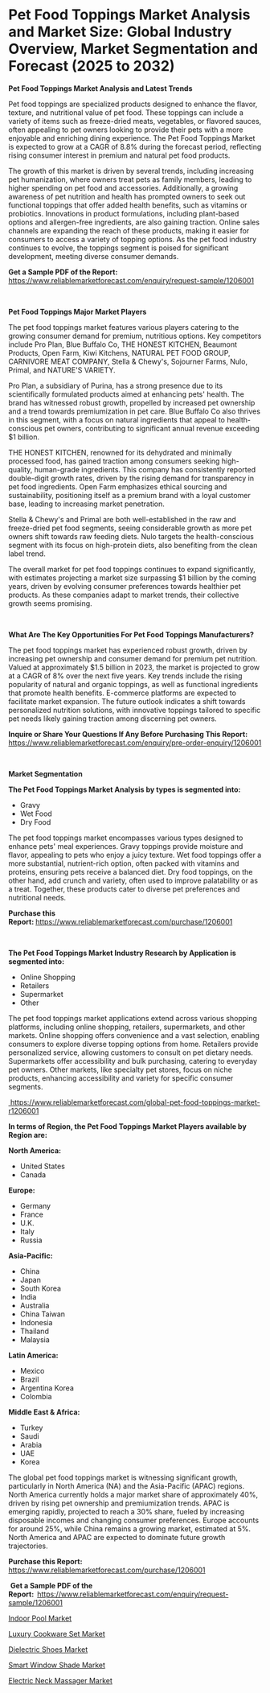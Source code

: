 <p><h1>Pet Food Toppings Market Analysis and Market Size: Global Industry Overview, Market Segmentation and Forecast (2025 to 2032)</h1></p><p><strong>Pet Food Toppings Market Analysis and Latest Trends</strong></p>
<p><p>Pet food toppings are specialized products designed to enhance the flavor, texture, and nutritional value of pet food. These toppings can include a variety of items such as freeze-dried meats, vegetables, or flavored sauces, often appealing to pet owners looking to provide their pets with a more enjoyable and enriching dining experience. The Pet Food Toppings Market is expected to grow at a CAGR of 8.8% during the forecast period, reflecting rising consumer interest in premium and natural pet food products.</p><p>The growth of this market is driven by several trends, including increasing pet humanization, where owners treat pets as family members, leading to higher spending on pet food and accessories. Additionally, a growing awareness of pet nutrition and health has prompted owners to seek out functional toppings that offer added health benefits, such as vitamins or probiotics. Innovations in product formulations, including plant-based options and allergen-free ingredients, are also gaining traction. Online sales channels are expanding the reach of these products, making it easier for consumers to access a variety of topping options. As the pet food industry continues to evolve, the toppings segment is poised for significant development, meeting diverse consumer demands.</p></p>
<p><strong>Get a Sample PDF of the Report:&nbsp;</strong> <a href="https://www.reliablemarketforecast.com/enquiry/request-sample/1206001?utm_campaign=950&utm_medium=2&utm_source=Github&utm_content=ia&utm_term=04042025&utm_id=pet-food-toppings">https://www.reliablemarketforecast.com/enquiry/request-sample/1206001</a></p>
<p>&nbsp;</p>
<p><strong>Pet Food Toppings Major Market Players</strong></p>
<p><p>The pet food toppings market features various players catering to the growing consumer demand for premium, nutritious options. Key competitors include Pro Plan, Blue Buffalo Co, THE HONEST KITCHEN, Beaumont Products, Open Farm, Kiwi Kitchens, NATURAL PET FOOD GROUP, CARNIVORE MEAT COMPANY, Stella & Chewy's, Sojourner Farms, Nulo, Primal, and NATURE'S VARIETY.</p><p>Pro Plan, a subsidiary of Purina, has a strong presence due to its scientifically formulated products aimed at enhancing pets' health. The brand has witnessed robust growth, propelled by increased pet ownership and a trend towards premiumization in pet care. Blue Buffalo Co also thrives in this segment, with a focus on natural ingredients that appeal to health-conscious pet owners, contributing to significant annual revenue exceeding $1 billion.</p><p>THE HONEST KITCHEN, renowned for its dehydrated and minimally processed food, has gained traction among consumers seeking high-quality, human-grade ingredients. This company has consistently reported double-digit growth rates, driven by the rising demand for transparency in pet food ingredients. Open Farm emphasizes ethical sourcing and sustainability, positioning itself as a premium brand with a loyal customer base, leading to increasing market penetration.</p><p>Stella & Chewy's and Primal are both well-established in the raw and freeze-dried pet food segments, seeing considerable growth as more pet owners shift towards raw feeding diets. Nulo targets the health-conscious segment with its focus on high-protein diets, also benefiting from the clean label trend.</p><p>The overall market for pet food toppings continues to expand significantly, with estimates projecting a market size surpassing $1 billion by the coming years, driven by evolving consumer preferences towards healthier pet products. As these companies adapt to market trends, their collective growth seems promising.</p></p>
<p>&nbsp;</p>
<p><strong>What Are The Key Opportunities For Pet Food Toppings Manufacturers?</strong></p>
<p><p>The pet food toppings market has experienced robust growth, driven by increasing pet ownership and consumer demand for premium pet nutrition. Valued at approximately $1.5 billion in 2023, the market is projected to grow at a CAGR of 8% over the next five years. Key trends include the rising popularity of natural and organic toppings, as well as functional ingredients that promote health benefits. E-commerce platforms are expected to facilitate market expansion. The future outlook indicates a shift towards personalized nutrition solutions, with innovative toppings tailored to specific pet needs likely gaining traction among discerning pet owners.</p></p>
<p><strong>Inquire or Share Your Questions If Any Before Purchasing This Report:</strong> <a href="https://www.reliablemarketforecast.com/enquiry/pre-order-enquiry/1206001?utm_campaign=950&utm_medium=2&utm_source=Github&utm_content=ia&utm_term=04042025&utm_id=pet-food-toppings">https://www.reliablemarketforecast.com/enquiry/pre-order-enquiry/1206001</a></p>
<p>&nbsp;</p>
<p><strong>Market Segmentation</strong></p>
<p><strong>The Pet Food Toppings Market Analysis by types is segmented into:</strong></p>
<p><ul><li>Gravy</li><li>Wet Food</li><li>Dry Food</li></ul></p>
<p><p>The pet food toppings market encompasses various types designed to enhance pets' meal experiences. Gravy toppings provide moisture and flavor, appealing to pets who enjoy a juicy texture. Wet food toppings offer a more substantial, nutrient-rich option, often packed with vitamins and proteins, ensuring pets receive a balanced diet. Dry food toppings, on the other hand, add crunch and variety, often used to improve palatability or as a treat. Together, these products cater to diverse pet preferences and nutritional needs.</p></p>
<p><strong>Purchase this Report:&nbsp;</strong><a href="https://www.reliablemarketforecast.com/purchase/1206001?utm_campaign=950&utm_medium=2&utm_source=Github&utm_content=ia&utm_term=04042025&utm_id=pet-food-toppings">https://www.reliablemarketforecast.com/purchase/1206001</a></p>
<p>&nbsp;</p>
<p><strong>The Pet Food Toppings Market Industry Research by Application is segmented into:</strong></p>
<p><ul><li>Online Shopping</li><li>Retailers</li><li>Supermarket</li><li>Other</li></ul></p>
<p><p>The pet food toppings market applications extend across various shopping platforms, including online shopping, retailers, supermarkets, and other markets. Online shopping offers convenience and a vast selection, enabling consumers to explore diverse topping options from home. Retailers provide personalized service, allowing customers to consult on pet dietary needs. Supermarkets offer accessibility and bulk purchasing, catering to everyday pet owners. Other markets, like specialty pet stores, focus on niche products, enhancing accessibility and variety for specific consumer segments.</p></p>
<p><a href="https://www.reliablemarketforecast.com/global-pet-food-toppings-market-r1206001?utm_campaign=950&utm_medium=2&utm_source=Github&utm_content=ia&utm_term=04042025&utm_id=pet-food-toppings">&nbsp;https://www.reliablemarketforecast.com/global-pet-food-toppings-market-r1206001</a></p>
<p><strong>In terms of Region, the Pet Food Toppings Market Players available by Region are:</strong></p>
<p>
    <p> <strong> North America: </strong>
        <ul>
            <li>United States</li>
            <li>Canada</li>
        </ul>
        </p> 
    <p> <strong> Europe: </strong>
        <ul>
            <li>Germany</li>
            <li>France</li>
            <li>U.K.</li>
            <li>Italy</li>
            <li>Russia</li>
        </ul>
        </p> 
    <p> <strong> Asia-Pacific: </strong>
        <ul>
            <li>China</li>
            <li>Japan</li>
            <li>South Korea</li>
            <li>India</li>
            <li>Australia</li>
            <li>China Taiwan</li>
            <li>Indonesia</li>
            <li>Thailand</li>
            <li>Malaysia</li>
        </ul>
        </p> 
    <p> <strong> Latin America: </strong>
        <ul>
            <li>Mexico</li>
            <li>Brazil</li>
            <li>Argentina Korea</li>
            <li>Colombia</li>
        </ul>
        </p> 
    <p> <strong> Middle East & Africa: </strong>
        <ul>
            <li>Turkey</li>
            <li>Saudi</li>
            <li>Arabia</li>
            <li>UAE</li>
            <li>Korea</li>
        </ul>
    </p>
    </p>
<p><p>The global pet food toppings market is witnessing significant growth, particularly in North America (NA) and the Asia-Pacific (APAC) regions. North America currently holds a major market share of approximately 40%, driven by rising pet ownership and premiumization trends. APAC is emerging rapidly, projected to reach a 30% share, fueled by increasing disposable incomes and changing consumer preferences. Europe accounts for around 25%, while China remains a growing market, estimated at 5%. North America and APAC are expected to dominate future growth trajectories.</p></p>
<p><strong>Purchase this Report: </strong><a href="https://www.reliablemarketforecast.com/purchase/1206001?utm_campaign=950&utm_medium=2&utm_source=Github&utm_content=ia&utm_term=04042025&utm_id=pet-food-toppings">https://www.reliablemarketforecast.com/purchase/1206001</a></p>
<p>&nbsp;<strong>Get a Sample PDF of the Report:&nbsp;&nbsp;</strong><a href="https://www.reliablemarketforecast.com/enquiry/request-sample/1206001?utm_campaign=950&utm_medium=2&utm_source=Github&utm_content=ia&utm_term=04042025&utm_id=pet-food-toppings">https://www.reliablemarketforecast.com/enquiry/request-sample/1206001</a></p>
<p><strong></strong></p>
<p><p><a href="https://github.com/negrocybul4w/Market-Research-Report-List-1/blob/main/indoor-pool-market.md?utm_campaign=950&utm_medium=2&utm_source=Github&utm_content=ia&utm_term=04042025&utm_id=pet-food-toppings">Indoor Pool Market</a></p><p><a href="https://github.com/djoeamakeh/Market-Research-Report-List-1/blob/main/luxury-cookware-set-market.md?utm_campaign=950&utm_medium=2&utm_source=Github&utm_content=ia&utm_term=04042025&utm_id=pet-food-toppings">Luxury Cookware Set Market</a></p><p><a href="https://github.com/tigoryemm/Market-Research-Report-List-1/blob/main/dielectric-shoes-market.md?utm_campaign=950&utm_medium=2&utm_source=Github&utm_content=ia&utm_term=04042025&utm_id=pet-food-toppings">Dielectric Shoes Market</a></p><p><a href="https://github.com/landtmman/Market-Research-Report-List-1/blob/main/smart-window-shade-market.md?utm_campaign=950&utm_medium=2&utm_source=Github&utm_content=ia&utm_term=04042025&utm_id=pet-food-toppings">Smart Window Shade Market</a></p><p><a href="https://github.com/keehnkaesssi/Market-Research-Report-List-1/blob/main/electric-neck-massager-market.md?utm_campaign=950&utm_medium=2&utm_source=Github&utm_content=ia&utm_term=04042025&utm_id=pet-food-toppings">Electric Neck Massager Market</a></p></p>